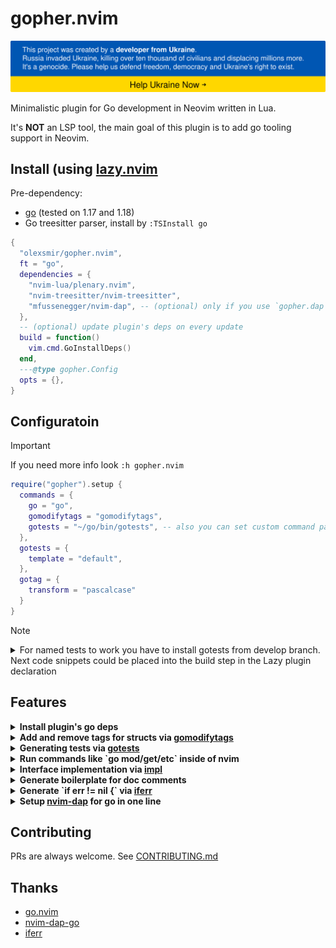 # gopher.nvim

[![Stand With Ukraine](https://raw.githubusercontent.com/vshymanskyy/StandWithUkraine/main/banner-direct-single.svg)](https://stand-with-ukraine.pp.ua)

Minimalistic plugin for Go development in Neovim written in Lua.

It's **NOT** an LSP tool, the main goal of this plugin is to add go tooling support in Neovim.

## Install (using [lazy.nvim](https://github.com/folke/lazy.nvim)

Pre-dependency:

- [go](https://github.com/golang/go) (tested on 1.17 and 1.18)
- Go treesitter parser, install by `:TSInstall go`

```lua
{
  "olexsmir/gopher.nvim",
  ft = "go",
  dependencies = {
    "nvim-lua/plenary.nvim",
    "nvim-treesitter/nvim-treesitter",
    "mfussenegger/nvim-dap", -- (optional) only if you use `gopher.dap`
  },
  -- (optional) update plugin's deps on every update
  build = function()
    vim.cmd.GoInstallDeps()
  end,
  ---@type gopher.Config
  opts = {},
}
```

## Configuratoin

>[!IMPORTANT]
>
> If you need more info look `:h gopher.nvim`

```lua
require("gopher").setup {
  commands = {
    go = "go",
    gomodifytags = "gomodifytags",
    gotests = "~/go/bin/gotests", -- also you can set custom command path
  },
  gotests = {
    template = "default",
  },
  gotag = {
    transform = "pascalcase"
  }
}
```

>[!NOTE]
>
> <details>
>   <summary>
>     For named tests to work you have to install gotests from develop branch. Next code snippets could be placed into the build step in the Lazy plugin declaration
>   </summary>
>
>   ```lua
>   -- using mason-tool-installer
>   require("mason-tool-installer").setup {
>     ensure_installed = {
>       { "gotests", version = "develop" },
>     }
>   }
>
>   -- using `vim.fn.jobstart`
>   vim.fn.jobstart("go install github.com/cweill/gotests/...@develop")
>   ```
> </details>

## Features

<!-- markdownlint-disable -->

<details>
  <summary>
    <b>Install plugin's go deps</b>
  </summary>

  ```vim
  :GoInstallDeps
  ```

  This will install the following tools:

  - [gomodifytags](https://github.com/fatih/gomodifytags)
  - [impl](https://github.com/josharian/impl)
  - [gotests](https://github.com/cweill/gotests)
  - [iferr](https://github.com/koron/iferr)
  - [dlv](github.com/go-delve/delve/cmd/dlv)
</details>

<details>
  <summary>
    <b>Add and remove tags for structs via <a href="https://github.com/fatih/gomodifytags">gomodifytags</a></b>
  </summary>

  By default `json` tag will be added/removed, if not set:

  ```vim
  " add json tag
  :GoTagAdd json

  " remove yaml tag
  :GoTagRm yaml
  ```

  ```lua
  --- or you can use lua api
  require("gopher").tags.add "xml"
  require("gopher").tags.rm  "proto"
  ```
</details>

<details>
  <summary>
    <b>Generating tests via <a href="https://github.com/cweill/gotests">gotests</a></b>
  </summary>

  ```vim
  " Generate one test for a specific function/method(one under cursor)
  :GoTestAdd

  " Generate all tests for all functions/methods in the current file
  :GoTestsAll

  " Generate tests only for exported functions/methods in the current file:
  :GoTestsExp
  ```

  ```lua
  --- or you can use lua api
  require("gopher").test.add()
  ```
</details>

<details>
  <summary>
    <b>Run commands like `go mod/get/etc` inside of nvim</b>
  </summary>

  ```vim
  :GoGet github.com/gorilla/mux

  " Link can have an `http` or `https` prefix.
  :GoGet https://github.com/lib/pq

  " You can provide more than one package url
  :GoGet github.com/jackc/pgx/v5 github.com/google/uuid/

  " go mod commands
  :GoMod tidy
  :GoMod init new-shiny-project

  " go work commands
  :GoWork sync

  " run go generate in cwd
  :GoGenerate

  " run go generate for the current file
  :GoGenerate %
  ```
</details>

<details>
  <summary>
    <b>Interface implementation via <a href="https://github.com/josharian/impl">impl<a></b>
  </summary>

  Syntax of the command:
  ```vim
  :GoImpl [receiver] [interface]

  " also you can put a cursor on the struct and run
  :GoImpl [interface]
  ```

  Usage examples:
  ```vim
  :GoImpl r Read io.Reader
  :GoImpl Write io.Writer

  " or you can put a cursor on the struct and run
  :GoImpl io.Reader
  ```
</details>

<details>
  <summary>
    <b>Generate boilerplate for doc comments</b>
  </summary>

  First set a cursor on **public** package/function/interface/struct and execute:

  ```vim
  :GoCmt
  ```
</details>


<details>
  <summary>
    <b>Generate `if err != nil {` via <a href="https://github.com/koron/iferr">iferr</a></b>
  </summary>

  Set the cursor on the line with `err` and execute

  ```vim
  :GoIfErr
  ```
</details>

<details>
  <summary>
    <b>Setup <a href="https://github.com/mfussenegger/nvim-dap">nvim-dap</a> for go in one line</b>
  </summary>

  >[!IMPORTANT]
  > [nvim-dap](https://github.com/mfussenegger/nvim-dap) has to be installed

  ```lua
  require("gopher.dap").setup()
  ```
</details>

## Contributing

PRs are always welcome. See [CONTRIBUTING.md](./CONTRIBUTING.md)

## Thanks

- [go.nvim](https://github.com/ray-x/go.nvim)
- [nvim-dap-go](https://github.com/leoluz/nvim-dap-go)
- [iferr](https://github.com/koron/iferr)
